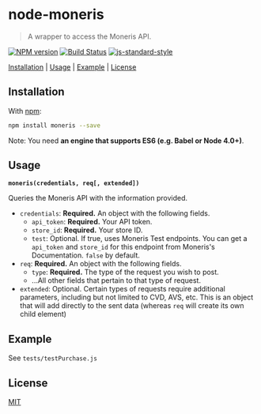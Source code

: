 # node-moneris

> A wrapper to access the Moneris API.

[![NPM version](https://badge.fury.io/js/moneris.svg)](http://badge.fury.io/js/moneris) [![Build Status](https://travis-ci.org/shaynair/moneris-js.svg?branch=master)](https://travis-ci.org/shaynair/moneris-js?branch=master)
[![js-standard-style](https://cdn.rawgit.com/feross/standard/master/badge.svg)](https://github.com/feross/standard)

[Installation](#installation) |
[Usage](#usage) |
[Example](#example) |
[License](#license)

## Installation

With [npm](https://npmjs.org/):

```bash
npm install moneris --save
```

Note: You need **an engine that supports ES6 (e.g. Babel or Node 4.0+)**.

## Usage

**`moneris(credentials, req[, extended])`**

Queries the Moneris API with the information provided.

- `credentials`: **Required.** An object with the following fields.
  - `api_token`: **Required.** Your API token.
  - `store_id`: **Required.** Your store ID.
  - `test`: Optional. If true, uses Moneris Test endpoints. You can get a `api_token` and `store_id` for this endpoint from Moneris's Documentation. `false` by default.
- `req`: **Required.** An object with the following fields.
  - `type`: **Required.** The type of the request you wish to post.
  - ...All other fields that pertain to that type of request.
- `extended`: Optional. Certain types of requests require additional parameters, including but not limited to CVD, AVS, etc. This is an object that will add directly to the sent data (whereas `req` will create its own child element)

## Example

See `tests/testPurchase.js`

## License

[MIT](http://g14n.info/mit-license)